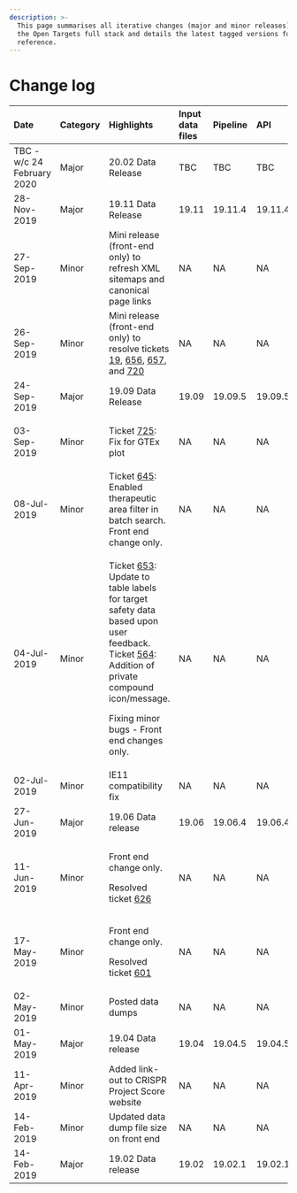 ```yaml
---
description: >-
  This page summarises all iterative changes (major and minor releases) across
  the Open Targets full stack and details the latest tagged versions for
  reference.
---
```


# Change log

<table>
  <thead>
    <tr>
      <th style="text-align:left">Date</th>
      <th style="text-align:left">Category</th>
      <th style="text-align:left">Highlights</th>
      <th style="text-align:left">Input data files</th>
      <th style="text-align:left">Pipeline</th>
      <th style="text-align:left">API</th>
      <th style="text-align:left">Web App</th>
      <th style="text-align:left">Quay</th>
    </tr>
  </thead>
  <tbody>
    <tr>
      <td style="text-align:left">TBC - w/c 24 February 2020</td>
      <td style="text-align:left">Major</td>
      <td style="text-align:left">20.02 Data Release</td>
      <td style="text-align:left">TBC</td>
      <td style="text-align:left">TBC</td>
      <td style="text-align:left">TBC</td>
      <td style="text-align:left">TBC</td>
      <td style="text-align:left">TBC</td>
    </tr>
    <tr>
      <td style="text-align:left">28-Nov-2019</td>
      <td style="text-align:left">Major</td>
      <td style="text-align:left">19.11 Data Release</td>
      <td style="text-align:left">19.11</td>
      <td style="text-align:left">19.11.4</td>
      <td style="text-align:left">19.11.4</td>
      <td style="text-align:left">3.15.0</td>
      <td style="text-align:left">19.11.4</td>
    </tr>
    <tr>
      <td style="text-align:left">27-Sep-2019</td>
      <td style="text-align:left">Minor</td>
      <td style="text-align:left">Mini release (front-end only) to refresh XML sitemaps and canonical page
        links</td>
      <td style="text-align:left">NA</td>
      <td style="text-align:left">NA</td>
      <td style="text-align:left">NA</td>
      <td style="text-align:left">3.14.2</td>
      <td style="text-align:left">19.09.7</td>
    </tr>
    <tr>
      <td style="text-align:left">26-Sep-2019</td>
      <td style="text-align:left">Minor</td>
      <td style="text-align:left">Mini release (front-end only) to resolve tickets <a href="https://github.com/opentargets/platform/issues/19">19</a>,
        <a
        href="https://github.com/opentargets/platform/issues/656">656</a>, <a href="https://github.com/opentargets/platform/issues/657">657</a>,
          and <a href="https://github.com/opentargets/platform/issues/720">720</a>
      </td>
      <td style="text-align:left">NA</td>
      <td style="text-align:left">NA</td>
      <td style="text-align:left">NA</td>
      <td style="text-align:left">3.14.1</td>
      <td style="text-align:left">19.09.6</td>
    </tr>
    <tr>
      <td style="text-align:left">24-Sep-2019</td>
      <td style="text-align:left">Major</td>
      <td style="text-align:left">19.09 Data Release</td>
      <td style="text-align:left">19.09</td>
      <td style="text-align:left">19.09.5</td>
      <td style="text-align:left">19.09.5</td>
      <td style="text-align:left">3.14.0</td>
      <td style="text-align:left">19.09.5</td>
    </tr>
    <tr>
      <td style="text-align:left">03-Sep-2019</td>
      <td style="text-align:left">Minor</td>
      <td style="text-align:left">
        <p>Ticket <a href="https://github.com/opentargets/platform/issues/725">725</a>:
          <br
          />Fix for GTEx plot</p>
        <p></p>
      </td>
      <td style="text-align:left">NA</td>
      <td style="text-align:left">NA</td>
      <td style="text-align:left">NA</td>
      <td style="text-align:left">3.13.4</td>
      <td style="text-align:left">19.06.8</td>
    </tr>
    <tr>
      <td style="text-align:left">08-Jul-2019</td>
      <td style="text-align:left">Minor</td>
      <td style="text-align:left">Ticket <a href="https://github.com/opentargets/platform/issues/645">645</a>:
        Enabled therapeutic area filter in batch search. Front end change only.</td>
      <td
      style="text-align:left">NA</td>
        <td style="text-align:left">NA</td>
        <td style="text-align:left">NA</td>
        <td style="text-align:left">3.13.3</td>
        <td style="text-align:left">19.06.7</td>
    </tr>
    <tr>
      <td style="text-align:left">04-Jul-2019</td>
      <td style="text-align:left">Minor</td>
      <td style="text-align:left">
        <p>Ticket <a href="https://github.com/opentargets/platform/issues/653">653</a>:
          Update to table labels for target safety data based upon user feedback.
          Ticket <a href="https://github.com/opentargets/platform/issues/564">564</a>:
          Addition of private compound icon/message.</p>
        <p>Fixing minor bugs - Front end changes only.</p>
      </td>
      <td style="text-align:left">NA</td>
      <td style="text-align:left">NA</td>
      <td style="text-align:left">NA</td>
      <td style="text-align:left">3.13.2</td>
      <td style="text-align:left">19.06.6</td>
    </tr>
    <tr>
      <td style="text-align:left">02-Jul-2019</td>
      <td style="text-align:left">Minor</td>
      <td style="text-align:left">IE11 compatibility fix</td>
      <td style="text-align:left">NA</td>
      <td style="text-align:left">NA</td>
      <td style="text-align:left">NA</td>
      <td style="text-align:left">3.13.1</td>
      <td style="text-align:left">19.06.5</td>
    </tr>
    <tr>
      <td style="text-align:left">27-Jun-2019</td>
      <td style="text-align:left">Major</td>
      <td style="text-align:left">19.06 Data release</td>
      <td style="text-align:left">19.06</td>
      <td style="text-align:left">19.06.4</td>
      <td style="text-align:left">19.06.4</td>
      <td style="text-align:left">3.13.0</td>
      <td style="text-align:left">19.06.4</td>
    </tr>
    <tr>
      <td style="text-align:left">11-Jun-2019</td>
      <td style="text-align:left">Minor</td>
      <td style="text-align:left">
        <p>Front end change only.</p>
        <p>Resolved ticket <a href="https://github.com/opentargets/platform/issues/626">626</a>
        </p>
      </td>
      <td style="text-align:left">NA</td>
      <td style="text-align:left">NA</td>
      <td style="text-align:left">NA</td>
      <td style="text-align:left">3.12.3</td>
      <td style="text-align:left">19.04.7</td>
    </tr>
    <tr>
      <td style="text-align:left">17-May-2019</td>
      <td style="text-align:left">Minor</td>
      <td style="text-align:left">
        <p>Front end change only.</p>
        <p>Resolved ticket <a href="https://github.com/opentargets/platform/issues/601">601</a>
        </p>
      </td>
      <td style="text-align:left">NA</td>
      <td style="text-align:left">NA</td>
      <td style="text-align:left">NA</td>
      <td style="text-align:left">3.12.2</td>
      <td style="text-align:left">19.04.6</td>
    </tr>
    <tr>
      <td style="text-align:left">02-May-2019</td>
      <td style="text-align:left">Minor</td>
      <td style="text-align:left">Posted data dumps</td>
      <td style="text-align:left">NA</td>
      <td style="text-align:left">NA</td>
      <td style="text-align:left">NA</td>
      <td style="text-align:left">3.12.1</td>
      <td style="text-align:left">19.04.5</td>
    </tr>
    <tr>
      <td style="text-align:left">01-May-2019</td>
      <td style="text-align:left">Major</td>
      <td style="text-align:left">19.04 Data release</td>
      <td style="text-align:left">19.04</td>
      <td style="text-align:left">19.04.5</td>
      <td style="text-align:left">19.04.5</td>
      <td style="text-align:left">3.12.0</td>
      <td style="text-align:left">19.04.5</td>
    </tr>
    <tr>
      <td style="text-align:left">11-Apr-2019</td>
      <td style="text-align:left">Minor</td>
      <td style="text-align:left">Added link-out to CRISPR Project Score website</td>
      <td style="text-align:left">NA</td>
      <td style="text-align:left">NA</td>
      <td style="text-align:left">NA</td>
      <td style="text-align:left">3.11.4</td>
      <td style="text-align:left">19.02.1</td>
    </tr>
    <tr>
      <td style="text-align:left">14-Feb-2019</td>
      <td style="text-align:left">Minor</td>
      <td style="text-align:left">Updated data dump file size on front end</td>
      <td style="text-align:left">NA</td>
      <td style="text-align:left">NA</td>
      <td style="text-align:left">NA</td>
      <td style="text-align:left">3.11.1</td>
      <td style="text-align:left">NA</td>
    </tr>
    <tr>
      <td style="text-align:left">14-Feb-2019</td>
      <td style="text-align:left">Major</td>
      <td style="text-align:left">19.02 Data release</td>
      <td style="text-align:left">19.02</td>
      <td style="text-align:left">19.02.1</td>
      <td style="text-align:left">19.02.1</td>
      <td style="text-align:left">3.11.0</td>
      <td style="text-align:left">NA</td>
    </tr>
  </tbody>
</table>



